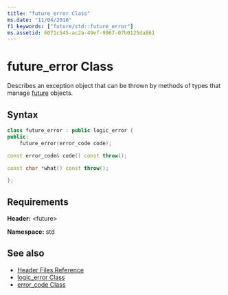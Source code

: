 ```yaml
---
title: "future_error Class"
ms.date: "11/04/2016"
f1_keywords: ["future/std::future_error"]
ms.assetid: 6071c545-ac2a-49ef-9967-07b0125da861
---
```

# future_error Class

Describes an exception object that can be thrown by methods of types that manage [future](../standard-library/future-class.md) objects.

## Syntax

```cpp
class future_error : public logic_error {
public:
    future_error(error_code code);

const error_code& code() const throw();

const char *what() const throw();

};
```

## Requirements

**Header:** \<future>

**Namespace:** std

## See also

- [Header Files Reference](../standard-library/cpp-standard-library-header-files.md)
- [logic_error Class](../standard-library/logic-error-class.md)
- [error_code Class](../standard-library/error-code-class.md)
